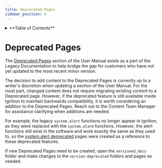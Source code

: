 ```yaml
---
title: Deprecated Pages
sidebar_position: 4
---
```

<details>

<summary>**Table of Contents**</summary>

|[Documentation Workflow](/index.md)|  |
|--|--|
|[User Manual Update Guide](/user-manual-update-guide/user-manual-update-guide.md)|<li>[Branching and Page Updates](/user-manual-update-guide/branching-and-page-updates.md)</li><li>[Ignition Updates Board](/user-manual-update-guide/ignition-updates-board/ignition-updates-board.md)</li><ul><li>[Planning Meetings and IGN Issue Review](/user-manual-update-guide/ignition-updates-board/planning-meetings-and-ign-issue-review.md)</li><li>[Internal Version and Complete Changelogs](/user-manual-update-guide/ignition-updates-board/internal-version-and-complete-changelogs.md)</li></ul><li>[Writing Tasks Board](/user-manual-update-guide/writing-tasks-board.md)</li><li>[Deprecated Pages](/user-manual-update-guide/deprecated-pages.md)</li><li>[User Manual Versioning](/user-manual-update-guide/user-manual-versioning.md)</li>|
|[User Manual Style Guide](/user-manual-style-guide/user-manual-style-guide.md)|<li>[Structure and Navigation](/user-manual-style-guide/structure-and-navigation.md)</li><li>[Formatting Guidelines](/user-manual-style-guide/formatting-guidelines.md)</li><li>[Style Conventions](/user-manual-style-guide/style-conventions.md)</li><li>[Syntax for Functions](/user-manual-style-guide/syntax-for-functions.md)</li><li>[Images](/user-manual-style-guide/images.md)</li><li>[Word List](/user-manual-style-guide/word-list.md)</li> |
|[Tips and Tricks](/tips-and-tricks/tips-and-tricks.md)|<li>[CheatSheets](/tips-and-tricks/cheatsheets/cheatsheets.md)</li><ul><li>[Drivers](/tips-and-tricks/cheatsheets/new-drivers.md)</li></ul><li>[Documentation Permalinks](/documentation-permalinks.md)</li>|

</details>

# Deprecated Pages
The [Deprecated Pages](https://www.docs.inductiveautomation.com/docs/deprecated/intro) section of the User Manual exists as a part of the Legacy Documentation to help bridge the gap for customers who have not yet updated to the most recent minor version. 

The decision to add content to the Deprecated Pages is currently up to a writer's discretion when updating a section of the User Manual. For the most part, changed content does not require migrating existing content to a Deprecated page. However, if the deprecated feature is still available inside Ignition to maintain backwards compatibility, it is worth considering an addition to the Deprecated Pages. Reach out to the Content Team Manager for assistance clarifying when additions are needed. 

For example, the legacy `system.alert` functions no longer appear in Ignition, as they were replaced with the `system.alarm` functions. However, the alert functions still exist in the software and work exactly the same as they used to, so the [system.alert deprecated](https://www.docs.inductiveautomation.com/docs/deprecated/system-functions/system-alert-deprecated) pages were created as a reference to these deprecated features.

If new Deprecated Pages need to be created, open the `versioned_docs` folder and make changes to the `version-deprecated` folders and pages as needed. 

